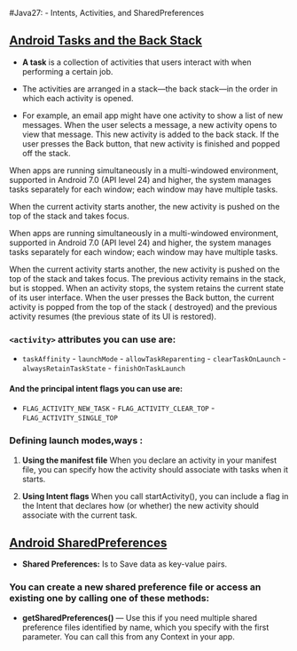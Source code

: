  #Java27: - Intents, Activities, and SharedPreferences

## [Android Tasks and the Back Stack](https://developer.android.com/guide/components/activities/tasks-and-back-stack)

- **A task** is a collection of activities that users interact with when performing a certain job. 

- The activities are arranged in a stack—the back stack—in the order in which each activity is opened.

- For example,
 an email app might have one activity to show a list of new messages.
  When the user selects a message, a new activity opens to view that message.
   This new activity is added to the back stack.
    If the user presses the Back button, that new activity is finished and popped off the stack.


When apps are running simultaneously in a multi-windowed environment, supported in Android 7.0 (API level 24) and higher,
 the system manages tasks separately for each window; each window may have multiple tasks.


When the current activity starts another, the new activity is pushed on the top of the stack and takes focus.

When apps are running simultaneously in a multi-windowed environment, supported in Android 7.0 (API level 24) and higher,
 the system manages tasks separately for each window; each window may have multiple tasks.


When the current activity starts another, the new activity is pushed on the top of the stack and takes focus.
 The previous activity remains in the stack, but is stopped. When an activity stops, the system retains the current state of its user interface.
  When the user presses the Back button, the current activity is popped from the top of the stack ( destroyed) and the previous activity resumes (the previous state of its UI is restored).
   


### `<activity>` attributes you can use are:
 - `taskAffinity` - `launchMode` - `allowTaskReparenting` - `clearTaskOnLaunch` - `alwaysRetainTaskState` - `finishOnTaskLaunch`
 #### And the principal intent flags you can use are:
 - `FLAG_ACTIVITY_NEW_TASK` - `FLAG_ACTIVITY_CLEAR_TOP` - `FLAG_ACTIVITY_SINGLE_TOP` 


### Defining launch modes,ways :

1. **Using the manifest file**
When you declare an activity in your manifest file, you can specify how the activity should associate with tasks when it starts.

2. **Using Intent flags**
When you call startActivity(), you can include a flag in the Intent that declares how (or whether) the new activity should associate with the current task.

## [Android SharedPreferences](https://developer.android.com/training/data-storage/shared-preferences) 
- **Shared Preferences:** Is to Save data as key-value pairs.
 ### You can create a new shared preference file or access an existing one by calling one of these methods: 
- **getSharedPreferences()** — Use this if you need multiple shared preference files identified by name, which you specify with the first parameter.
 You can call this from any Context in your app.

